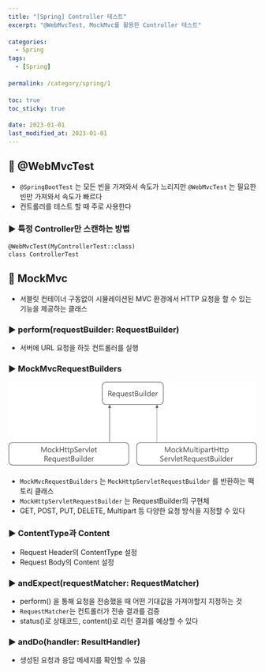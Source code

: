```yaml
---
title: "[Spring] Controller 테스트"
excerpt: "@WebMvcTest, MockMvc를 활용한 Controller 테스트"

categories:
  - Spring
tags:
  - [Spring]

permalink: /category/spring/1

toc: true
toc_sticky: true

date: 2023-01-01
last_modified_at: 2023-01-01
---
```

## 🦥 @WebMvcTest
- `@SpringBootTest` 는 모든 빈을 가져와서 속도가 느리지만 `@WebMvcTest` 는 필요한 빈만 가져와서 속도가 빠르다
- 컨트롤러를 테스트 할 때 주로 사용한다
### ► 특정 Controller만 스캔하는 방법
```
@WebMvcTest(MyControllerTest::class)
class ControllerTest
```
## 🦥 MockMvc
- 서블릿 컨테이너 구동없이 시뮬레이션된 MVC 환경에서 HTTP 요청을 할 수 있는 기능을 제공하는 클래스
### ► perform(requestBuilder: RequestBuilder)
- 서버에 URL 요청을 하듯 컨트롤러를 실행
### ► MockMvcRequestBuilders
<img src="/assets/images/posts_img/spring-01/spring-01-01.png"></img>
- `MockMvcRequestBuilders` 는 `MockHttpServletRequestBuilder` 를 반환하는 팩토리 클래스 
- `MockHttpServletRequestBuilder` 는 RequestBuilder의 구현체
- GET, POST, PUT, DELETE, Multipart 등 다양한 요청 방식을 지정할 수 있다
### ► ContentType과 Content
- Request Header의 ContentType 설정
- Request Body의 Content 설정
### ► andExpect(requestMatcher: RequestMatcher)
- perform() 을 통해 요청을 전송했을 때 어떤 기대값을 가져야할지 지정하는 것
- `RequestMatcher`는 컨트롤러가 전송 결과를 검증
- status()로 상태코드, content()로 리턴 결과를 예상할 수 있다
### ► andDo(handler: ResultHandler)
- 생성된 요청과 응답 메세지를 확인할 수 있음